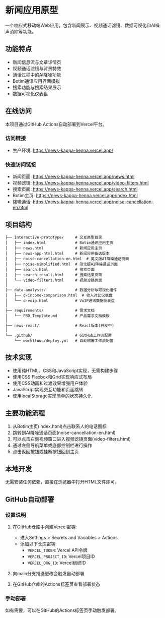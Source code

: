 # 新闻应用原型

一个响应式移动端Web应用，包含新闻展示、视频通话滤镜、数据可视化和AI噪声消除等功能。

## 功能特点

- 新闻信息流与文章详情页
- 视频通话滤镜与背景特效
- 通话过程中的AI降噪功能
- Botim通讯应用界面模拟
- 搜索功能与搜索结果展示
- 数据可视化仪表盘

## 在线访问

本项目通过GitHub Actions自动部署到Vercel平台。

### 访问链接
- 生产环境: https://news-kappa-henna.vercel.app/

### 快速访问链接
- 新闻页面: https://news-kappa-henna.vercel.app/news.html
- 视频滤镜: https://news-kappa-henna.vercel.app/video-filters.html
- 搜索页面: https://news-kappa-henna.vercel.app/search.html
- Botim主页: https://news-kappa-henna.vercel.app/index.html
- 降噪通话: https://news-kappa-henna.vercel.app/noise-cancellation-en.html

## 项目结构

```
├── interactive-prototype/     # 交互原型目录
│   ├── index.html             # Botim通讯应用主页
│   ├── news.html              # 新闻应用主页
│   ├── news-app-html.html     # 新闻应用备选版本
│   ├── noise-cancellation-en.html  # 英文版AI降噪通话页面
│   ├── noise-simplified.html  # 简化版AI降噪通话页面
│   ├── search.html            # 搜索页面
│   ├── search-result.html     # 搜索结果页面
│   └── video-filters.html     # 视频滤镜页面
│
├── data-analysis/             # 数据分析与可视化组件
│   ├── d-income-comparison.html  # 收入对比仪表盘
│   └── d-voip.html            # VoIP通讯数据仪表盘
│
├── requirements/              # 需求文档
│   └── PRD_Template.md        # 产品需求文档模板
│
├── news-react/                # React版本(开发中)
│
└── .github/                   # GitHub工作流配置
    └── workflows/deploy.yml   # 自动部署工作流配置
```

## 技术实现

- 使用纯HTML、CSS和JavaScript实现，无需构建步骤
- 使用CSS Flexbox和Grid实现响应式布局
- 使用CSS动画和过渡效果增强用户体验
- JavaScript实现交互功能和页面跳转
- 使用localStorage实现简单的状态持久化

## 主要功能流程

1. 从Botim主页(index.html)点击联系人的电话图标
2. 跳转到AI降噪通话页面(noise-cancellation-en.html)
3. 可以点击右侧视频窗口进入视频滤镜页面(video-filters.html)
4. 通过左侧导航菜单或底部控制栏进行操作
5. 点击返回按钮或挂断按钮回到主页

## 本地开发

无需安装任何依赖，直接在浏览器中打开HTML文件即可。

## GitHub自动部署

### 设置说明

1. 在GitHub仓库中创建Vercel密钥:
   - 进入Settings > Secrets and Variables > Actions
   - 添加以下仓库密钥:
     - `VERCEL_TOKEN`: Vercel API令牌
     - `VERCEL_PROJECT_ID`: Vercel项目ID
     - `VERCEL_ORG_ID`: Vercel组织ID

2. 向main分支推送更改会触发自动部署

3. 在GitHub仓库的Actions标签页查看部署状态

### 手动部署

如有需要，可以在GitHub的Actions标签页手动触发部署。
